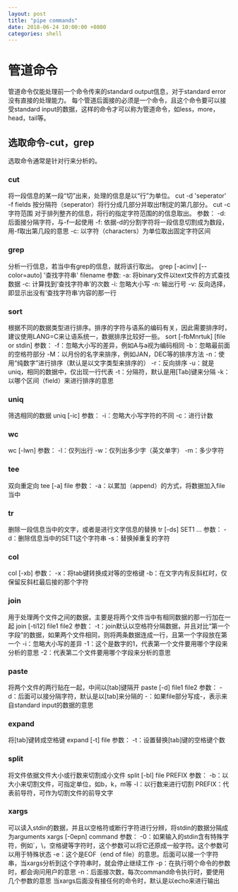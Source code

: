```yaml
---
layout: post
title: "pipe commands"
date: 2018-06-24 10:00:00 +0800
categories: shell
---
```

# 管道命令
管道命令仅能处理前一个命令传来的standard output信息，对于standard error没有直接的处理能力。
每个管道后面接的必须是一个命令，且这个命令要可以接受standard input的数据，这样的命令才可以称为管道命令，如less，more，head，tail等。

## 选取命令-cut，grep
选取命令通常是针对行来分析的。
### cut
将一段信息的某一段“切”出来，处理的信息是以“行”为单位。
cut -d 'seperator' -f fields
按分隔符（seperator）将行分成几部分并取出f制定的第几部分。
cut -c 字符范围
对于排列整齐的信息，将行的指定字符范围的的信息取出。
参数：
    -d: 后面接分隔字符，与-f一起使用
    -f: 依据-d的分割字符将一段信息切割成为数段，用-f取出第几段的意思
    -c: 以字符（characters）为单位取出固定字符区间

### grep
分析一行信息，若当中有grep的信息，就将该行取出。
grep [-acinv] [--color=auto] '查找字符串' filename
参数:
    -a: 将binary文件以text文件的方式查找数据
    -c: 计算找到‘查找字符串’的次数
    -i: 忽略大小写
    -n: 输出行号
    -v: 反向选择，即显示出没有‘查找字符串’内容的那一行

### sort
根据不同的数据类型进行排序。排序的字符与语系的编码有关，因此需要排序时，建议使用LANG=C来让语系统一，数据排序比较好一些。
sort [-fbMnrtuk] [file or stdin]
参数：
    -f：忽略大小写的差异，例如A与a视为编码相同
    -b：忽略最前面的空格符部分
    -M：以月份的名字来排序，例如JAN，DEC等的排序方法
    -n：使用“纯数字”进行排序（默认是以文字类型来排序的）
    -r：反向排序
    -u：就是uniq，相同的数据中，仅出现一行代表
    -t：分隔符，默认是用[Tab]键来分隔
    -k：以哪个区间（field）来进行排序的意思

### uniq
筛选相同的数据
uniq [-ic]
参数：
    -i：忽略大小写字符的不同
    -c：进行计数

### wc
wc [-lwn]
参数：
    -l：仅列出行
    -w：仅列出多少字（英文单字）
    -m：多少字符

### tee
双向重定向
tee [-a] file
参数：
    -a：以累加（append）的方式，将数据加入file当中

### tr
删除一段信息当中的文字，或者是进行文字信息的替换
tr [-ds] SET1 ...
参数：
    -d：删除信息当中的SET1这个字符串
    -s：替换掉重复的字符

### col
col [-xb]
参数：
    -x：将tab键转换成对等的空格键
    -b：在文字内有反斜杠时，仅保留反斜杠最后接的那个字符

### join
用于处理两个文件之间的数据，主要是将两个文件当中有相同数据的那一行加在一起
join [-ti12] file1 file2
参数：
    -t：join默认以空格符分隔数据，并且对比“第一个字段”的数据，如果两个文件相同，则将两条数据连成一行，且第一个字段放在第一个
    -i：忽略大小写的差异
    -1：这个是数字的1，代表第一个文件要用哪个字段来分析的意思
    -2：代表第二个文件要用哪个字段来分析的意思

### paste
将两个文件的两行贴在一起，中间以[tab]键隔开
paste [-d] file1 file2
参数：
    -d：后面可以接分隔字符，默认是以[tab]来分隔的
    -：如果file部分写成-，表示来自standard input的数据的意思

### expand
将[tab]键转成空格键
expand [-t] file
参数：
    -t：设置替换[tab]键的空格键个数

### split
将文件依据文件大小或行数来切割成小文件
split [-bl] file PREFIX
参数：
	-b：以大小来切割文件，可指定单位，如b，k，m等
	-l：以行数来进行切割
	PREFIX：代表前导符，可作为切割文件的前导文字

### xargs
可以读入stdin的数据，并且以空格符或断行字符进行分辨，将stdin的数据分隔成为arguments
xargs [-0epn] command
参数：
	-0：如果输入的stdin含有特殊字符，例如`，\，空格键等字符时，这个参数可以将它还原成一般字符。这个参数可以用于特殊状态
	-e：这个是EOF（end of file）的意思。后面可以接一个字符串，当xargs分析到这个字符串时，就会停止继续工作
	-p：在执行明个命令的参数时，都会询问用户的意思
	-n：后面接次数，每次command命令执行时，要使用几个参数的意思
当xargs后面没有接任何的命令时，默认是以echo来进行输出
